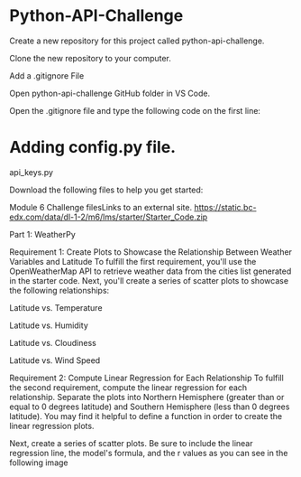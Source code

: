 # Python-API-Challenge

Create a new repository for this project called python-api-challenge.

Clone the new repository to your computer.

Add a .gitignore File

Open python-api-challenge GitHub folder in VS Code.

Open the .gitignore file and type the following code on the first line:

# Adding config.py file.
api_keys.py

Download the following files to help you get started:

Module 6 Challenge filesLinks to an external site.
https://static.bc-edx.com/data/dl-1-2/m6/lms/starter/Starter_Code.zip


Part 1: WeatherPy

Requirement 1: Create Plots to Showcase the Relationship Between Weather Variables and Latitude
To fulfill the first requirement, you'll use the OpenWeatherMap API to retrieve weather data from the cities list generated in the starter code. Next, you'll create a series of scatter plots to showcase the following relationships:

Latitude vs. Temperature

Latitude vs. Humidity

Latitude vs. Cloudiness

Latitude vs. Wind Speed

Requirement 2: Compute Linear Regression for Each Relationship
To fulfill the second requirement, compute the linear regression for each relationship. Separate the plots into Northern Hemisphere (greater than or equal to 0 degrees latitude) and Southern Hemisphere (less than 0 degrees latitude). You may find it helpful to define a function in order to create the linear regression plots.

Next, create a series of scatter plots. Be sure to include the linear regression line, the model's formula, and the r values as you can see in the following image

